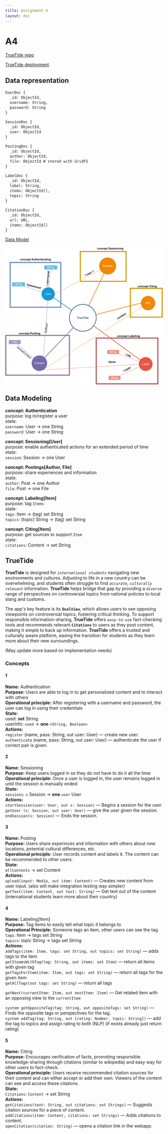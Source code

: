 ```yaml
---
title: Assignment 4
layout: doc
---
```


# A4

[TrueTide repo](https://github.com/jennet-zamanova/truetide)

[TrueTide deployment](https://truetide.vercel.app/)

## Data representation

```
UserDoc {
  _id: ObjectId,
  username: String,
  password: String
}
```

```
SessionDoc {
  _id: ObjectId,
  user: ObjectId
}
```

```
PostingDoc {
  _id: ObjectId,
  author: ObjectId,
  file: ObjectId # stored with GridFS
}
```

```
LabelDoc {
  _id: ObjectId,
  label: String,
  items: ObjectId[],
  topic: String
}
```

```
CitationDoc {
  _id: ObjectId,
  url: URL,
  items: ObjectId[]
}
```

[Data Model](https://viewer.diagrams.net/?tags=%7B%7D&lightbox=1&highlight=0000ff&edit=_blank&layers=1&nav=1&title=test.drawio#R%3Cmxfile%3E%3Cdiagram%20id%3D%226a731a19-8d31-9384-78a2-239565b7b9f0%22%20name%3D%22Page-1%22%3E7Vxbc9o4FP4tfeAxjO6yHwMJ7cy2M52mnXYfDSjgrcGMMU3SX78yyBddnHKxDVk2D210wLL1fUffOUeS08PDxfP7JFjNP8VTEfUQmD738F0PIYQxlv9llpedBSLs7SyzJJwqW2l4CH8LZQTKugmnYq19MY3jKA1XunESL5dikmq2IEniJ%2F1rj3Gk33UVzIRleJgEkW39Hk7TubJC5pcffBDhbK5u7SG%2B%2B2AcTH7OknizVPdbxkux%2B2QR5N2oMa7nwTR%2BqpjwfQ8PkzhOd78tnociynDNEdtdN6r5tHjkRCzTfS5YDW75c8zC94NP35c%2F%2Fvr87eeX9Q2knO46%2BhVEG4WGet70JYdnO0CR9QN6ePA0D1PxsAom2adP0iOkbZ4uItmC8tfHMIqGcRQnsr2FAw%2FWaRL%2FFLmxh%2FCU%2B2MAik9yzOH2%2BniZKg9BnmyrxxNJKp5rhw4LQKWTingh0uRFfiW%2FgBHcV%2BNULkpzWp5KvnFum1eoRr4yBsrHZkX3JdjyF4X3YdjDK8AeEqAhD6mNPGEO5DFoEXlyBuTHHiW0Q%2BQLAHPkgcPpmcvpCz7agB6dAXo28cT4sTPoCTb1BjEbegpd0NMWocdngN5nHAesM%2Bixrzu976O%2BL2dC%2FgPtGUBcNDQhPhDnZFYQ%2F7YWiYW6vE7mOuLPiBdZBFDwjYJFGGVj%2FSCiXyINJ4ED16xdoWS0%2FZH2IApnS2mbSHDlU5kcYYNiealMifytXedZkV9DloPSWv441fkrJkmFMZgnnFXGCuOJjNkx%2BUGs12G8fLukjYDHAa0jbZYE01CU91LmaZjIVDsbN75bx5us7yb4lTTpBCMXwdwxJQvjiQTbCe%2B3Lx%2F%2Fq%2BQ2wZg1JX2WR7cqZ2WOrbFWmk%2FkjVm8fQzGWSX6Vpm79ygjqFXmkGfkIVAm5C7ysOckrzSfSJ5v07Sc3malu5k65IAxC5hq%2BKkmIc4kwgGcVLFkklf8FKqBpUEyE8V4c1cXU23FwIY4EVGQhr%2F0BYTTQMpTxFNBeswVoTWQ4BlBws2AxDEb3nrtgUQhOyNItlbaqMnnelBNBdtRQBYq1pq37Qtkrnoe1BMM5AxXwJVivJb1qxt%2BjkM5iEq9od8NE2ZK5m6Q6rrqCp3RFTG6QnZXO2SsrrYeUSCxp5M4Vp8e0iRczixXKWtCs%2BjLSmsyGNzXRjE7CGpR1%2FAZV1zd25f2j4uEmuU5cZTnEDvrwibmp2P56Uqg55zrPu53Cry3xwrIEcJoF8RVdk4WxiIr0YWR7xuGFfY38gvmMnib0oj0KQaOFkYI9K6w3VWTwui1Ez3P5CTkfydpwUkIsKNna04yorcjauSq0heSlx%2FVxt%2BZsPdp3rx7VkK%2Fa730yjr3GOfKt2WPq5byZMlcFXfWok15FjRvBwk82rtQtqRfLiObzgZJm87meZfobLAlVzutnMrZt7Z8sd%2Baq9kJJcxXPA53NB%2BYfWFM2vMt396iOCYXfQSe8OCbykUhQcRSCODIR51bpE3ko8S389GrAR%2Fqq8rlQYFOoKegw1JgBLz7LT8NZHnMoY7FJN5%2FjcRcGKZthmL52NZCtH98LCZWb3ZnDUokBXuckWrTVYrwC%2FqMIT3f82VYez0Mb1ufRRLKMWcbEyfFZpf3HRybO%2FY%2B7FvOx492Pg5RX6oS83xGKeSIGSKG2qw6KOiwNG1ftPBFu80bFy1oi9bXZCO%2BhlNhu0ynW6ZoRAd8WL9l6vqqvRFhboNruYoaWvbINccbmkhhgHGUgXkuf0SuwwyokcMMhfJWSB7K8QvlP29yW5xjNgm8umS2Ad4YNTNPn%2FQJtoWE0j7lDi2p2E%2Bkz67rR2Fkz89Xk%2F8A%2BdNJ7QGQi0z%2BCTIYAN3m%2FtiueVsLo7fIvxs2tBvvzr68w8LojYy8ngb%2FDQa4xUB6AyHT%2BUbMLybcoYH0BgKjN%2BjorblIWnOWltlT910wSTdBVCvAkp%2FdiSXNFyyBzKaR1NjoVn2wCKfTrI9BItbh72C87S%2Bbu6tsdNvx0kGP3mXfiNNAHdkj9Vm%2B43yterFGdd4rXlrRXFJNmxNOMNQxinQ%2BjdWu%2BPFxLU5PiHCHBb9r0ovnMN0VcZz6qr2r4WTVoNplCZc1XiqNZgo4t4QcvI7fuYQwRCVKHvFgVs5xpjsMZxJTgLgsyTzuEYKOUxZundrnBPaJ7xMKKMn%2B9boWGd9y2WCTzuPk3TnUpeJyGOlqc%2BOBBuQFtyIvOqU3xrp8Q%2BJC9tIS%2FeUKpzbQijJAp%2FxIi0wSI9XJPyJNXxQr0jdiaYoT6SKzeBlEH%2BN4pfqpPwCnyxmyE0xGxmOB9qjrMCFbR6nVoubOwtXsw3DaB7WbdBARcnTacUTXrctD7nTVHEQ2N9s3TKRzjCyflBMzrasUHC%2FzvJKymmV2ra5YClSVDURfk41D3jL09JwQO94ydAajJgqKOnrsFZiMnjRehZOLZwa%2FKugHMEPNbB1DR6ndNTXcTU1gb7xdGDGwqRlDubkKwvdeTW2TGbuumtQUVBfGTINTBliJqHd%2BOWN2%2FZRHm2WwEHZKemn8eA1NHZ4jURxauwBy7BPF71bBev0UJ9OLZ6YpTWPWATNyAfOG22v0UtEmYpVll7eynJOjk5ClrlMfF0ZUQwLHsLkV5nwJtGue7Jyg5Em9A3w9HEHsGyXOBahcPpu7eK9p5HiLrjyI0Wvg0K1RDR%2F%2FghR9nclO34eC5u18apTx%2B5%2BEBHqchcWLIZ1V2NxegCs1YRhekWZDmfVcYHDNnc1J0HY99IoootykyL8EiuxVqpKiz%2FH6iiYR5dYZIPqnP0%2FTOV12mRemYrG%2BEorsc8nIdTahIVJks%2FwLgLuwVf6JRXz%2FLw%3D%3D%3C%2Fdiagram%3E%3C%2Fmxfile%3E)

![Data Modle](/../assets/images/a4/data_model.svg)

## Data Modeling

**concept: Authentication**  
purpose: log in/register a user  
state:  
`username`: User -> one String  
`password`: User -> one String

**concept: Sessioning[User]**  
purpose: enable authenticated actions for an extended period of time  
state:  
`session`: Session -> one User

**concept: Postings[Author, File]**  
purpose: share experiences and information  
state:  
`author`: Post -> one Author  
`file`: Post -> one File

**concept: Labeling[Item]**  
purpose: tag `Items`  
state:  
`tags`: Item -> (tag) set String  
`topics`: (topic) String -> (tag) set String

**concept: Citing[Item]**  
purpose: get sources to support `Item`  
state:  
`citations`: Content -> set String

## TrueTide

**TrueTide** is designed for _`international students`_ navigating new environments and cultures. Adjusting to life in a new country can be overwhelming, and students often struggle to find _`accurate`, `culturally relevant`_ information. **TrueTide** helps bridge that gap by providing a _`diverse`_ range of perspectives on controversial topics from national policies to local slang and customs.

The app's key feature is its **`DualView`**, which allows users to see opposing viewpoints on controversial topics, fostering critical thinking.
To support responsible information-sharing, **TrueTide** offers _`easy-to-use`_ fact-checking tools and recommends relevant **`Citations`** to users as they post content, making it simple to back up information. **TrueTide** offers a trusted and culturally aware platform, easing the transition for students as they learn more about their new surroundings.

<!-- **With features like _customized_ **`Feeds`** that adapt to cultural contexts, ????** -->

(May update more based on implementation needs)

### Concepts

#### 1

**Name:** Authentication  
**Purpose:** Users are able to log in to get personalized content and to interact with others  
**Operational principle:** After registering with a username and password, the user can log in using their credentials  
**State:**  
used: **set** String  
userInfo: `used` -> **one** `<String, Boolean>`  
**Actions:**  
`register` (name, pass: String, out user: User) — create new user.  
`authenticate` (name, pass: String, out user: User) — authenticate the user if correct pair is given.

#### 2

**Name:** Sessioning  
**Purpose:** Keep users logged in so they do not have to do it all the time
**Operational principle:** Once a user is logged in, the user remains logged in until the session is manually ended  
**State:**  
`sessions`: `s` Session -> **one** `user` User  
**Actions:**  
`startSession(user: User, out s: Session)` — Begins a session for the user.  
`getUser (s: Session, out user: User)` — give the user given the session.  
`endSession(s: Session)` — Ends the session.

<!-- (could be initiated by some criteria like last activity and whether user is trying to access sensitive information) -->

#### 3

**Name:** Posting  
**Purpose:** Users share experinces and information with others about new locations, potential cultural differences, etc.  
**Operational principle:** User records content and labels it. The content can be recommended to other users.  
**State:**  
`allContents` -> set Content  
**Actions:**  
`upload(input: Media, out item: Content)` — Creates new content from user input. (also will make integration testing way simpler)  
`getText(item: Content, out text: String)` — Get text out of the content  
(international students learn more about their country)

#### 4

**Name:** Labeling[Item]  
**Purpose:** Tag items to easily tell what topic it belongs to  
**Operational Principle:** Someone tags an item, other users can see the tag  
`tags`: Item -> tags set String  
`topics`: topic String -> tags set String  
**Actions:**  
`addTags(item: Item, tags: set String, out topics: set String)` — adds tags to the item  
`getIteamsWithTag(tag: String, out items: set Item)` — return all items with given tag  
`getTagsForItem(item: Item, out tags: set String)` — return all tags for the given item  
`getAllTags(out tags: set String)` — return all tags

`getNext(currentItem: Item, out nextItem: Item)` — Get related item with an opposing view to the `currentItem`

<!-- `system addOpposite(item: Item, opposingItem: set Item)` — Updates the opposingItem state -->

`system getOppositeTag(tag: String, out oppositeTags: set String)` — Finds the opposite tags or perspectives for the tag.  
`system addTag(tag: String, out [rating: Number, topic: String])` — add the tag to topics and assign rating to both (NLP) (if exists already just return rating)

#### 5

**Name:** Citing  
**Purpose:** Encourages verification of facts, promoting responsible knowledge-sharing through citations (similar to wikipedia) and easy way for other users to fact-check.  
**Operational principle:** Users receive recommended citation sources for their content and can either accept or add their own. Viewers of the content can see and access these citations.  
**State:**  
`Citations`: `Content` -> set String  
**Actions:**  
`getCitations(text: String, out citations: set Strings)` — Suggests citation sources for a piece of content.  
`addCitations(item: Content, citations: set Strings)` — Adds citations to content.  
`openCitation(citation: String)` — opens a citation link in the webapp.
